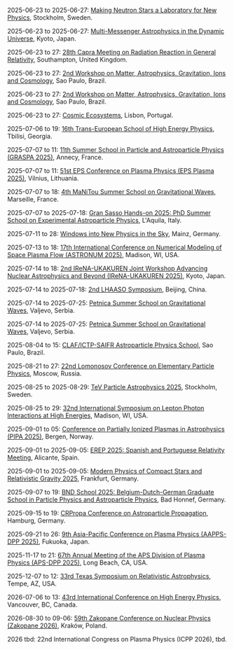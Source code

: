 2025-06-23 to 2025-06-27: [Making Neutron Stars a Laboratory for New Physics](https://indico.cern.ch/event/1411019/ "The workshop explores neutron stars as probes for new physics, focusing on astrophysics. Topics include equation of state, gravitational waves, and exotic matter. Discussions cover observational data from NICER and theoretical models, advancing fundamental physics."), Stockholm, Sweden.

2025-06-23 to 2025-06-27: [Multi-Messenger Astrophysics in the Dynamic Universe](https://indico.cern.ch/event/1402343/ "The conference explores multi-messenger astrophysics, focusing on dynamic cosmic phenomena. Topics include gravitational waves, neutrinos, and gamma-ray bursts. Discussions integrate observational data from LIGO and IceCube, advancing understanding of high-energy astrophysical processes."), Kyoto, Japan.

2025-06-23 to 27: [28th Capra Meeting on Radiation Reaction in General Relativity](https://indico.cern.ch/event/1402277/ "The meeting focuses on radiation reaction in general relativity, exploring gravitational wave emission and self-force effects. Topics include black hole perturbation theory, numerical relativity, and waveform modeling for LIGO and future detectors. Discussions advance theoretical and computational methods for understanding compact object dynamics."), Southampton, United Kingdom.

2025-06-23 to 27: [2nd Workshop on Matter, Astrophysics, Gravitation, Ions and Cosmology](https://magic2025.org/ "The workshop explores intersections of astrophysics, gravitation, and nuclear physics. Topics include gravitational waves, neutron star equations of state, and high-energy astrophysical phenomena. Discussions cover observational data from LIGO and theoretical models for compact objects and cosmological evolution."), Sao Paulo, Brazil.

2025-06-23 to 27: [2nd Workshop on Matter, Astrophysics, Gravitation, Ions and Cosmology](https://magic2025.org/ "The workshop explores intersections of astrophysics, gravitation, and nuclear physics. Topics include gravitational waves, neutron star equations of state, and high-energy astrophysical phenomena. Discussions cover observational data from LIGO and theoretical models for compact objects and cosmological evolution."), Sao Paulo, Brazil.

2025-06-23 to 27: [Cosmic Ecosystems](https://indico.cern.ch/event/1402282/ "The workshop explores cosmic ecosystems, focusing on galaxy formation and evolution. Topics include dark matter halos, star formation, and cosmological simulations. Discussions integrate observational data from JWST and theoretical models for understanding cosmic structures."), Lisbon, Portugal.

2025-07-06 to 19: [16th Trans-European School of High Energy Physics](https://teshep.org/ "TESHEP 2025 offers training in high-energy physics, focusing on the Standard Model, collider physics, and astroparticle physics. Topics include Higgs physics, dark matter searches, and particle detection techniques. Lectures and hands-on sessions prepare students for research at facilities like CERN, emphasizing theoretical and experimental advancements."), Tbilisi, Georgia.

2025-07-07 to 11: [11th Summer School in Particle and Astroparticle Physics (GRASPA 2025)](https://graspa.org/ "The summer school introduces students to particle and astroparticle physics, covering topics like dark matter, neutrino oscillations, and cosmic rays. Lectures explore theoretical frameworks, including the Standard Model and beyond, alongside experimental techniques in high-energy physics and cosmology. Hands-on sessions focus on data analysis and detector technologies."), Annecy, France.

2025-07-07 to 11: [51st EPS Conference on Plasma Physics (EPS Plasma 2025)](https://epsplasma2025.com "EPS Plasma 2025 focuses on plasma physics, covering magnetic confinement, laser-plasma interactions, and plasma diagnostics. Topics include fusion energy, astrophysical plasmas, and plasma processing, emphasizing experimental, theoretical, and computational advancements in plasma science and applications."), Vilnius, Lithuania.

2025-07-07 to 18: [4th MaNiTou Summer School on Gravitational Waves](https://indico.cern.ch/event/1411061/ "The school trains researchers in gravitational wave physics, focusing on detection and analysis. Topics include waveform modeling, black hole mergers, and neutron star dynamics. Lectures cover observational techniques with LIGO and Virgo, alongside theoretical models for gravitational wave sources."), Marseille, France.

2025-07-07 to 2025-07-18: [Gran Sasso Hands-on 2025: PhD Summer School on Experimental Astroparticle Physics](https://www.gssi.it/research/schools-and-workshops/gran-sasso-hands-on-2025/ "The summer school trains PhD students in experimental astroparticle physics, focusing on hands-on techniques. Topics include cosmic ray detection, dark matter searches, and neutrino experiments. Lectures cover detector technologies and data analysis for astrophysical observations."), L'Aquila, Italy.

2025-07-11 to 28: [Windows into New Physics in the Sky](https://www.mitp.uni-mainz.de/windows-new-physics-2025/ "The program explores astrophysical probes for new physics, focusing on cosmic phenomena. Topics include gravitational waves, gamma-ray bursts, and dark matter signatures. Discussions cover observational data and theoretical models, advancing particle astrophysics."), Mainz, Germany.

2025-07-13 to 18: [17th International Conference on Numerical Modeling of Space Plasma Flow (ASTRONUM 2025)](https://space-science.uah.edu/astronum2025/ "ASTRONUM 2025 focuses on numerical modeling of space plasma flows, covering magnetohydrodynamics, particle-in-cell simulations, and astrophysical plasmas. Topics include solar wind, cosmic rays, and applications in space weather, emphasizing computational plasma physics for astrophysical phenomena."), Madison, WI, USA.

2025-07-14 to 18: [2nd IReNA-UKAKUREN Joint Workshop Advancing Nuclear Astrophysics and Beyond (IReNA-UKAKUREN 2025)](https://www.jinaweb.org/events/2nd-irena-ukakuren-joint-workshop-advancing-nuclear-astrophysics-and-beyond "This workshop focuses on nuclear astrophysics, covering nucleosynthesis, stellar explosions, and nuclear reactions. Topics include neutron star mergers, cosmic ray production, and applications in cosmology, emphasizing experimental and theoretical advancements in nuclear astrophysical research."), Kyoto, Japan.

2025-07-14 to 2025-07-18: [2nd LHAASO Symposium](https://english.ihep.cas.cn/lhaaso2025/ "The LHAASO Symposium explores high-energy astrophysics, focusing on cosmic ray and gamma-ray observations. Topics include LHAASO data analysis, dark matter searches, and particle acceleration. Discussions advance understanding of high-energy cosmic phenomena."), Beijing, China.

2025-07-14 to 2025-07-25: [Petnica Summer School on Gravitational Waves](https://psi2025.petnica.rs/ "The summer school focuses on gravitational waves, training students in astrophysical applications. Topics include neutron star mergers, stochastic backgrounds, and data analysis. Discussions cover theoretical models and observational data from LIGO, advancing gravitational wave research."), Valjevo, Serbia.

2025-07-14 to 2025-07-25: [Petnica Summer School on Gravitational Waves](https://psi2025.petnica.rs/ "The summer school trains students in gravitational wave physics, focusing on detection and theory. Topics include waveform modeling, black hole mergers, and detector technologies. Lectures cover applications in cosmology and astrophysics, emphasizing LISA and LIGO advancements."), Valjevo, Serbia.

2025-08-04 to 15: [CLAF/ICTP-SAIFR Astroparticle Physics School](https://www.ictp-saifr.org/events/claf-ictp-saifr-astroparticle-physics-school/ "The school trains researchers in astroparticle physics, covering cosmic rays, neutrinos, and dark matter. Topics include multi-messenger astronomy, gamma-ray detection, and cosmological implications. Lectures emphasize experimental techniques and theoretical models for understanding high-energy astrophysical phenomena."), Sao Paulo, Brazil.

2025-08-21 to 27: [22nd Lomonosov Conference on Elementary Particle Physics](https://lomonosov-conf.sinp.msu.ru/ "The Lomonosov Conference covers elementary particle physics, focusing on the Standard Model and beyond. Topics include Higgs physics, neutrino oscillations, and dark matter searches. It discusses experimental results from LHC and astroparticle experiments, alongside theoretical advancements in particle interactions and cosmology."), Moscow, Russia.

2025-08-25 to 2025-08-29: [TeV Particle Astrophysics 2025](https://tevpa2025.org/ "TeVPA 2025 explores high-energy astrophysics, focusing on particle interactions. Topics include cosmic rays, gamma rays, and dark matter searches. Discussions cover experimental results from Fermi-LAT and theoretical models, advancing astrophysical insights."), Stockholm, Sweden.

2025-08-25 to 29: [32nd International Symposium on Lepton Photon Interactions at High Energies](https://lp2025.jp/ "LP2025 explores lepton and photon interactions, focusing on precision measurements and new physics. Topics include electroweak processes, flavor physics, and dark matter searches. The symposium discusses experimental results from LHC, Belle II, and neutrino experiments, alongside theoretical advancements."), Madison, WI, USA.

2025-09-01 to 05: [Conference on Partially Ionized Plasmas in Astrophysics (PIPA 2025)](https://uib.no/en/ppc/173827/partially-ionized-plasmas-astrophysics-pipa2025 "PIPA 2025 focuses on partially ionized plasmas in astrophysics, covering plasma dynamics, magnetic reconnection, and ionization processes. Topics include applications in stellar atmospheres, interstellar medium, and accretion disks, emphasizing computational and observational plasma astrophysics."), Bergen, Norway.

2025-09-01 to 2025-09-05: [EREP 2025: Spanish and Portuguese Relativity Meeting](https://erep2025.uv.es/ "EREP 2025 explores general relativity and gravitational physics, focusing on theoretical and observational advancements. Topics include black hole dynamics, gravitational waves, and cosmology. Discussions integrate data from LIGO and theoretical models for spacetime structures."), Alicante, Spain.

2025-09-01 to 2025-09-05: [Modern Physics of Compact Stars and Relativistic Gravity 2025](https://mpcs2025.uni-frankfurt.de/ "MPCS2025 explores compact stars and relativistic gravity, focusing on astrophysical phenomena. Topics include neutron star equations of state, black holes, and gravitational waves. Discussions advance theoretical and observational astrophysics."), Frankfurt, Germany.

2025-09-07 to 19: [BND School 2025: Belgium-Dutch-German Graduate School in Particle Physics and Astroparticle Physics](https://indico.cern.ch/event/1402311/ "The school trains graduate students in particle and astroparticle physics. Topics include Higgs physics, dark matter, and neutrino oscillations. Lectures cover experimental techniques at CERN and theoretical models, preparing students for research in high-energy physics."), Bad Honnef, Germany.

2025-09-15 to 19: [CRPropa Conference on Astroparticle Propagation](https://indico.desy.de/event/45147/ "The conference focuses on astroparticle propagation using CRPropa, exploring cosmic ray dynamics. Topics include galactic magnetic fields, ultra-high-energy cosmic rays, and simulation tools. Discussions cover applications in multi-messenger astronomy and high-energy astrophysics."), Hamburg, Germany.

2025-09-21 to 26: [9th Asia-Pacific Conference on Plasma Physics (AAPPS-DPP 2025)](https://aappsdpp.org/AAPPSDPPF/Meetings.html "AAPPS-DPP 2025 explores plasma physics, covering magnetic confinement, laser-plasma interactions, and astrophysical plasmas. Topics include fusion energy, plasma diagnostics, and applications in materials processing, emphasizing experimental, theoretical, and computational plasma science advancements."), Fukuoka, Japan.

2025-11-17 to 21: [67th Annual Meeting of the APS Division of Plasma Physics (APS-DPP 2025)](https://engage.aps.org/dpp/meetings/annual-meeting "APS-DPP 2025 focuses on plasma physics, covering magnetic confinement, laser-plasma interactions, and plasma astrophysics. Topics include fusion energy, plasma diagnostics, and applications in materials processing, emphasizing experimental, theoretical, and computational plasma science advancements."), Long Beach, CA, USA.

2025-12-07 to 12: [33rd Texas Symposium on Relativistic Astrophysics](https://texas2025.org/ "The symposium focuses on relativistic astrophysics, exploring black holes, gravitational waves, and neutron stars. Topics include merger dynamics, accretion processes, and cosmological implications. Discussions integrate observational data from LIGO, Event Horizon Telescope, and theoretical models for high-energy astrophysical phenomena."), Tempe, AZ, USA.

2026-07-06 to 13: [43rd International Conference on High Energy Physics](https://ichep2026.org/ "ICHEP 2026 covers high-energy physics, focusing on the Standard Model and beyond. Topics include Higgs physics, dark matter, and flavor physics. The conference discusses experimental results from LHC, neutrino experiments, and cosmological observations, alongside theoretical advancements in particle physics."), Vancouver, BC, Canada.

2026-08-30 to 09-06: [59th Zakopane Conference on Nuclear Physics (Zakopane 2026)](https://zakopane2026.ifj.edu.pl "Zakopane 2026 focuses on nuclear physics, covering nuclear structure, reactions, and astrophysics. Topics include quark-gluon plasma, nuclear spectroscopy, and neutrino physics, emphasizing experimental and theoretical advances in understanding nuclear phenomena and applications."), Kraków, Poland.

2026 tbd: 22nd International Congress on Plasma Physics (ICPP 2026), tbd.

